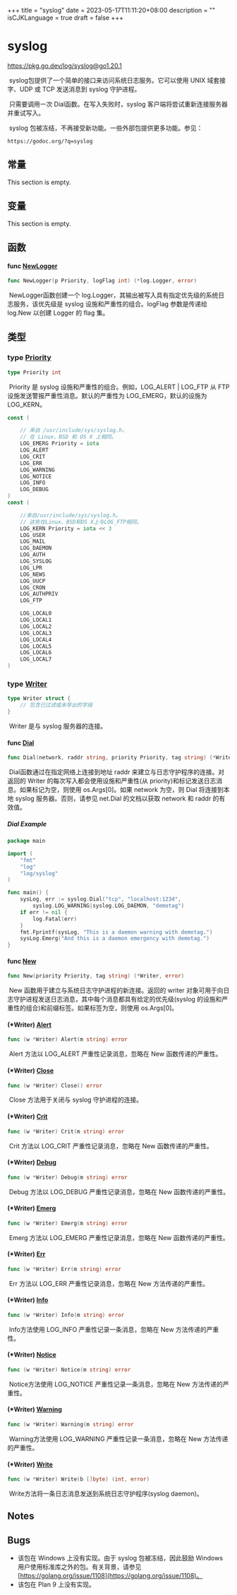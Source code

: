 +++
title = "syslog"
date = 2023-05-17T11:11:20+08:00
description = ""
isCJKLanguage = true
draft = false
+++
# syslog

https://pkg.go.dev/log/syslog@go1.20.1

​	syslog包提供了一个简单的接口来访问系统日志服务。它可以使用 UNIX 域套接字、UDP 或 TCP 发送消息到 syslog 守护进程。

​	只需要调用一次 Dial函数。在写入失败时，syslog 客户端将尝试重新连接服务器并重试写入。

​	syslog 包被冻结，不再接受新功能。一些外部包提供更多功能。参见：

```
https://godoc.org/?q=syslog
```

## 常量 

This section is empty.

## 变量

This section is empty.

## 函数

#### func [NewLogger](https://cs.opensource.google/go/go/+/go1.20.1:src/log/syslog/syslog.go;l=312) 

```go linenums="1"
func NewLogger(p Priority, logFlag int) (*log.Logger, error)
```

​	NewLogger函数创建一个 log.Logger，其输出被写入具有指定优先级的系统日志服务，该优先级是 syslog 设施和严重性的组合。logFlag 参数是传递给 log.New 以创建 Logger 的 flag 集。

## 类型

### type [Priority](https://cs.opensource.google/go/go/+/go1.20.1:src/log/syslog/syslog.go;l=24) 

```go linenums="1"
type Priority int
```

​	Priority 是 syslog 设施和严重性的组合。例如，LOG_ALERT | LOG_FTP 从 FTP 设施发送警报严重性消息。默认的严重性为 LOG_EMERG，默认的设施为 LOG_KERN。

```go linenums="1"
const (

   	// 来自 /usr/include/sys/syslog.h。
	// 在 Linux、BSD 和 OS X 上相同。
	LOG_EMERG Priority = iota
	LOG_ALERT
	LOG_CRIT
	LOG_ERR
	LOG_WARNING
	LOG_NOTICE
	LOG_INFO
	LOG_DEBUG
)
const (

    //来自/usr/include/sys/syslog.h。
	// 这些在Linux、BSD和OS X上与LOG_FTP相同。  
	LOG_KERN Priority = iota << 3
	LOG_USER
	LOG_MAIL
	LOG_DAEMON
	LOG_AUTH
	LOG_SYSLOG
	LOG_LPR
	LOG_NEWS
	LOG_UUCP
	LOG_CRON
	LOG_AUTHPRIV
	LOG_FTP

	LOG_LOCAL0
	LOG_LOCAL1
	LOG_LOCAL2
	LOG_LOCAL3
	LOG_LOCAL4
	LOG_LOCAL5
	LOG_LOCAL6
	LOG_LOCAL7
)
```

### type [Writer](https://cs.opensource.google/go/go/+/go1.20.1:src/log/syslog/syslog.go;l=76) 

```go linenums="1"
type Writer struct {
    // 包含已过滤或未导出的字段
}
```

​	Writer 是与 syslog 服务器的连接。

#### func [Dial](https://cs.opensource.google/go/go/+/go1.20.1:src/log/syslog/syslog.go;l=118) 

```go linenums="1"
func Dial(network, raddr string, priority Priority, tag string) (*Writer, error)
```

​	Dial函数通过在指定网络上连接到地址 raddr 来建立与日志守护程序的连接。对返回的 Writer 的每次写入都会使用设施和严重性(从 priority)和标记发送日志消息。如果标记为空，则使用 os.Args[0]。如果 network 为空，则 Dial 将连接到本地 syslog 服务器。否则，请参见 net.Dial 的文档以获取 network 和 raddr 的有效值。

##### Dial Example

```go linenums="1"
package main

import (
	"fmt"
	"log"
	"log/syslog"
)

func main() {
	sysLog, err := syslog.Dial("tcp", "localhost:1234",
		syslog.LOG_WARNING|syslog.LOG_DAEMON, "demotag")
	if err != nil {
		log.Fatal(err)
	}
	fmt.Fprintf(sysLog, "This is a daemon warning with demotag.")
	sysLog.Emerg("And this is a daemon emergency with demotag.")
}

```



#### func [New](https://cs.opensource.google/go/go/+/go1.20.1:src/log/syslog/syslog.go;l=107) 

```go linenums="1"
func New(priority Priority, tag string) (*Writer, error)
```

​	New 函数用于建立与系统日志守护进程的新连接。返回的 writer 对象可用于向日志守护进程发送日志消息，其中每个消息都具有给定的优先级(syslog 的设施和严重性的组合)和前缀标签。如果标签为空，则使用 os.Args[0]。

#### (*Writer) [Alert](https://cs.opensource.google/go/go/+/go1.20.1:src/log/syslog/syslog.go;l=203) 

```go linenums="1"
func (w *Writer) Alert(m string) error
```

​	Alert 方法以 LOG_ALERT 严重性记录消息，忽略在 New 函数传递的严重性。

#### (*Writer) [Close](https://cs.opensource.google/go/go/+/go1.20.1:src/log/syslog/syslog.go;l=182) 

```go linenums="1"
func (w *Writer) Close() error
```

​	Close 方法用于关闭与 syslog 守护进程的连接。

#### (*Writer) [Crit](https://cs.opensource.google/go/go/+/go1.20.1:src/log/syslog/syslog.go;l=210) 

```go linenums="1"
func (w *Writer) Crit(m string) error
```

​	Crit 方法以 LOG_CRIT 严重性记录消息，忽略在 New 函数传递的严重性。

#### (*Writer) [Debug](https://cs.opensource.google/go/go/+/go1.20.1:src/log/syslog/syslog.go;l=245) 

```go linenums="1"
func (w *Writer) Debug(m string) error
```

​	Debug 方法以 LOG_DEBUG 严重性记录消息，忽略在 New 函数传递的严重性。

#### (*Writer) [Emerg](https://cs.opensource.google/go/go/+/go1.20.1:src/log/syslog/syslog.go;l=196) 

```go linenums="1"
func (w *Writer) Emerg(m string) error
```

​	Emerg 方法以 LOG_EMERG 严重性记录消息，忽略在 New 函数传递的严重性。

#### (*Writer) [Err](https://cs.opensource.google/go/go/+/go1.20.1:src/log/syslog/syslog.go;l=217) 

```go linenums="1"
func (w *Writer) Err(m string) error
```

​	Err 方法以 LOG_ERR 严重性记录消息，忽略在 New 方法传递的严重性。

#### (*Writer) [Info](https://cs.opensource.google/go/go/+/go1.20.1:src/log/syslog/syslog.go;l=238) 

```go linenums="1"
func (w *Writer) Info(m string) error
```

​	Info方法使用 LOG_INFO 严重性记录一条消息，忽略在 New 方法传递的严重性。

#### (*Writer) [Notice](https://cs.opensource.google/go/go/+/go1.20.1:src/log/syslog/syslog.go;l=231) 

```go linenums="1"
func (w *Writer) Notice(m string) error
```

​	Notice方法使用 LOG_NOTICE 严重性记录一条消息，忽略在 New 方法传递的严重性。

#### (*Writer) [Warning](https://cs.opensource.google/go/go/+/go1.20.1:src/log/syslog/syslog.go;l=224) 

```go linenums="1"
func (w *Writer) Warning(m string) error
```

​	Warning方法使用 LOG_WARNING 严重性记录一条消息，忽略在 New 方法传递的严重性。



#### (*Writer) [Write](https://cs.opensource.google/go/go/+/go1.20.1:src/log/syslog/syslog.go;l=177) 

```go linenums="1"
func (w *Writer) Write(b []byte) (int, error)
```

​	Write方法将一条日志消息发送到系统日志守护程序(syslog daemon)。

## Notes

## Bugs

- 该包在 Windows 上没有实现。由于 syslog 包被冻结，因此鼓励 Windows 用户使用标准库之外的包。有关背景，请参见 [https://golang.org/issue/1108](https://golang.org/issue/1108)。
- 该包在 Plan 9 上没有实现。